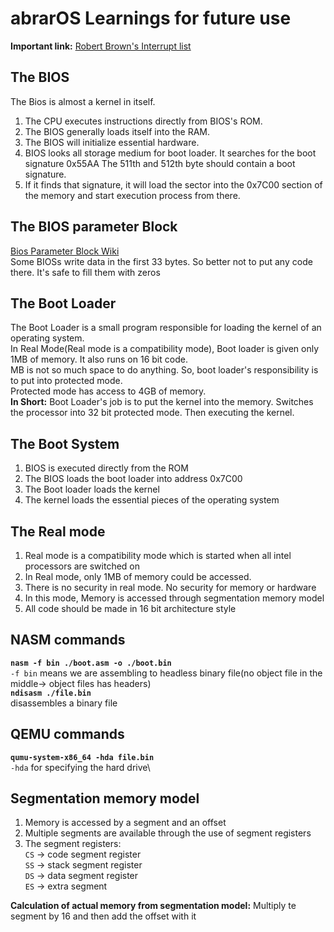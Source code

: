 # abrarOS Learnings for future use

**Important link:** [Robert Brown's Interrupt list](http://ctyme.com/rbrown.htm)

## The BIOS

The Bios is almost a kernel in itself.

1. The CPU executes instructions directly from BIOS's ROM.
2. The BIOS generally loads itself into the RAM.
3. The BIOS will initialize essential hardware.
4. BIOS looks all storage medium for boot loader. It searches for the boot signature 0x55AA
    The 511th and 512th byte should contain a boot signature.
5. If it finds that signature, it will load the sector into the 0x7C00 section of the memory and start execution process from there.

## The BIOS parameter Block

[Bios Parameter Block Wiki](https://wiki.osdev.org/FAT)\
Some BIOSs write data in the first 33 bytes. So better not to put any code there. It's safe to fill them with zeros

## The Boot Loader

The Boot Loader is a small program responsible for loading the kernel of an operating system.\
In Real Mode(Real mode is a compatibility mode), Boot loader is given only 1MB of memory. It also runs on 16 bit code.\
MB is not so much space to do anything. So, boot loader's responsibility is to put into protected mode.\
Protected mode has access to 4GB of memory.\
**In Short:** Boot Loader's job is to put the kernel into the memory. Switches the processor into 32 bit protected mode. Then executing the kernel.

## The Boot System

1. BIOS is executed directly from the ROM
2. The BIOS loads the boot loader into address 0x7C00
3. The Boot loader loads the kernel
4. The kernel loads the essential pieces of the operating system

## The Real mode

1. Real mode is a compatibility mode which is started when all intel processors are switched on
2. In Real mode, only 1MB of memory could be accessed.
3. There is no security in real mode. No security for memory or hardware
4. In this mode, Memory is accessed through segmentation memory model
5. All code should be made in 16 bit architecture style

## NASM commands

**```nasm -f bin ./boot.asm -o ./boot.bin```**\
```-f bin``` means we are assembling to headless binary file(no object file in the middle-> object files has headers)\
**```ndisasm ./file.bin```**\
disassembles a binary file

## QEMU commands

**```qumu-system-x86_64 -hda file.bin```**\
```-hda``` for specifying the hard drive\

## Segmentation memory model

1. Memory is accessed by a segment and an offset
2. Multiple segments are available through the use of segment registers
3. The segment registers:\
    ```CS``` -> code segment register\
    ```SS``` -> stack segment register\
    ```DS``` -> data segment register\
    ```ES``` -> extra segment

**Calculation of actual memory from segmentation model:** Multiply te segment by 16 and then add the offset with it


